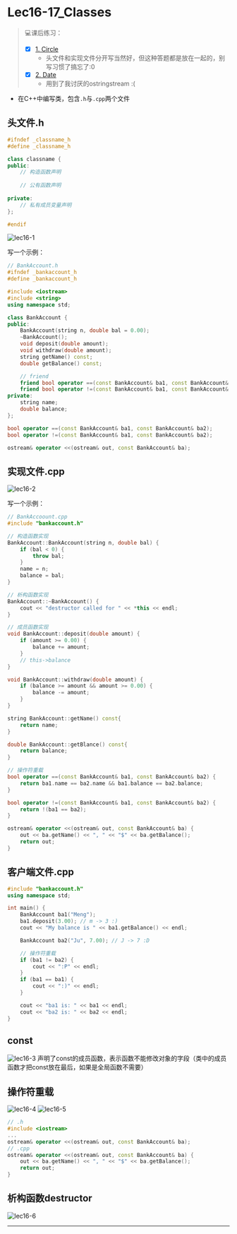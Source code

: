 # Lec16-17_Classes
> 💻课后练习：
> 
> - [x] [1. Circle](https://www.codestepbystep.com/problem/view/cpp/classes/Circle)
> 	- 头文件和实现文件分开写当然好，但这种答题都是放在一起的，别写习惯了搞忘了:0
> - [x] [2. Date](https://www.codestepbystep.com/problem/view/cpp/classes/Date)
> 	- 用到了我讨厌的ostringstream :(


- 在C++中编写类，包含`.h`与`.cpp`两个文件

## 头文件.h
```cpp
#ifndef _classname_h
#define _classname_h

class classname {
public:
	// 构造函数声明
	
	// 公有函数声明
	
private:
	// 私有成员变量声明
};

#endif
```
![lec16-1](images/lec16-1.png)

写一个示例：
```cpp
// BankAccount.h
#ifndef _bankaccount_h
#define _bankaccount_h

#include <iostream>
#include <string>
using namespace std;

class BankAccount {
public:
	BankAccount(string n, double bal = 0.00);
	~BankAccount();
	void deposit(double amount);
	void withdraw(double amount);
	string getName() const;
	double getBalance() const;

	// friend
	friend bool operator ==(const BankAccount& ba1, const BankAccount& ba2);
	friend bool operator !=(const BankAccount& ba1, const BankAccount& ba2);
private:
	string name;
	double balance;
};

bool operator ==(const BankAccount& ba1, const BankAccount& ba2);
bool operator !=(const BankAccount& ba1, const BankAccount& ba2);

ostream& operator <<(ostream& out, const BankAccount& ba);
```

## 实现文件.cpp
![lec16-2](images/lec16-2.png)

写一个示例：
```cpp
// BankAccoount.cpp
#include "bankaccount.h"

// 构造函数实现
BankAccount::BankAccount(string n, double bal) {
	if (bal < 0) {
		throw bal;
	}
	name = n;
	balance = bal;
}

// 析构函数实现
BankAccount::~BankAccount() {
	cout << "destructor called for " << *this << endl;
}

// 成员函数实现
void BankAccount::deposit(double amount) {
	if (amount >= 0.00) {
		balance += amount;
	}
	// this->balance
}

void BankAccount::withdraw(double amount) {
	if (balance >= amount && amount >= 0.00) {
		balance -= amount;
	}
}

string BankAccount::getName() const{
	return name;
}

double BankAccount::getBlance() const{
	return balance;
}

// 操作符重载
bool operator ==(const BankAccount& ba1, const BankAccount& ba2) {
	return ba1.name == ba2.name && ba1.balance == ba2.balance;
}

bool operator !=(const BankAccount& ba1, const BankAccount& ba2) {
	return !(ba1 == ba2);
}

ostream& operator <<(ostream& out, const BankAccount& ba) {
	out << ba.getName() << ", " << "$" << ba.getBalance();
	return out;
}
```

## 客户端文件.cpp
```cpp
#include "bankaccount.h"
using namespace std;

int main() {
	BankAccount ba1("Meng");
	ba1.deposit(3.00); // m -> 3 :)
	cout << "My balance is " << ba1.getBalance() << endl;

	BankAccount ba2("Ju", 7.00); // J -> 7 :D

	// 操作符重载
	if (ba1 != ba2) {
		cout << ":P" << endl;
	}
	if (ba1 == ba1) {
		cout << ":)" << endl;
	}

	cout << "ba1 is: " << ba1 << endl;
	cout << "ba2 is: " << ba2 << endl;
}
```

## const
![lec16-3](images/lec16-3.png)
声明了const的成员函数，表示函数不能修改对象的字段（类中的成员函数才把const放在最后，如果是全局函数不需要）

## 操作符重载
![lec16-4](images/lec16-4.png)
![lec16-5](images/lec16-5.png)
```cpp
// .h
#include <iostream>
...
ostream& operator <<(ostream& out, const BankAccount& ba);
// .cpp
ostream& operator <<(ostream& out, const BankAccount& ba) {
	out << ba.getName() << ", " << "$" << ba.getBalance();
	return out;
}
```

## 析构函数destructor
![lec16-6](images/lec16-6.png)

---

